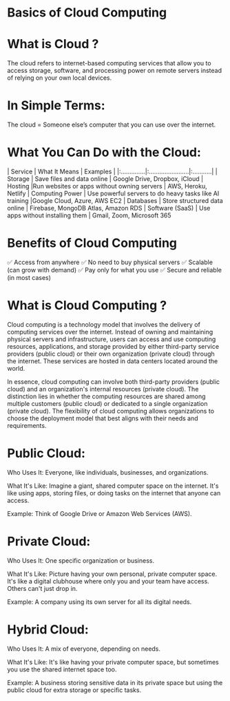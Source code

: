 # Basics of Cloud Computing
# What is Cloud ?
The cloud refers to internet-based computing services that allow you to access storage, software, and processing power on remote servers instead of relying on your own local devices.
# In Simple Terms:
The cloud = Someone else’s computer that you can use over the internet.

# What You Can Do with the Cloud:
 | Service	    |      What It Means	  | Examples |
 |:..............|:.......................|:...........|
| Storage	| Save files and data online	| Google Drive, Dropbox, iCloud
| Hosting	|Run websites or apps without owning servers |	AWS, Heroku, Netlify
| Computing Power	| Use powerful servers to do heavy tasks like AI training	|Google Cloud, Azure, AWS EC2
| Databases |	Store structured data online |	Firebase, MongoDB Atlas, Amazon RDS
| Software (SaaS) |	Use apps without installing them | Gmail, Zoom, Microsoft 365

# Benefits of Cloud Computing
✅ Access from anywhere
✅ No need to buy physical servers
✅ Scalable (can grow with demand)
✅ Pay only for what you use
✅ Secure and reliable (in most cases)

# What is Cloud Computing ?
Cloud computing is a technology model that involves the delivery of computing services over the internet. Instead of owning and maintaining physical servers and infrastructure, users can access and use computing resources, applications, and storage provided by either third-party service providers (public cloud) or their own organization (private cloud) through the internet. These services are hosted in data centers located around the world.

In essence, cloud computing can involve both third-party providers (public cloud) and an organization's internal resources (private cloud). The distinction lies in whether the computing resources are shared among multiple customers (public cloud) or dedicated to a single organization (private cloud). The flexibility of cloud computing allows organizations to choose the deployment model that best aligns with their needs and requirements.

# Public Cloud:
Who Uses It: Everyone, like individuals, businesses, and organizations.

What It's Like: Imagine a giant, shared computer space on the internet. It's like using apps, storing files, or doing tasks on the internet that anyone can access.

Example: Think of Google Drive or Amazon Web Services (AWS).

# Private Cloud:
Who Uses It: One specific organization or business.

What It's Like: Picture having your own personal, private computer space. It's like a digital clubhouse where only you and your team have access. Others can't just drop in.

Example: A company using its own server for all its digital needs.

# Hybrid Cloud:
Who Uses It: A mix of everyone, depending on needs.

What It's Like: It's like having your private computer space, but sometimes you use the shared internet space too.

Example: A business storing sensitive data in its private space but using the public cloud for extra storage or specific tasks.
